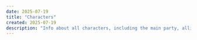 ```yaml
---
date: 2025-07-19
title: "Characters"
created: 2025-07-19
description: "Info about all characters, including the main party, allies, adversaries, and other NPCs."
---
```









<!-- Hugo will automatically list all pages in this section below this content -->